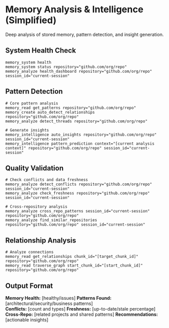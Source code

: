 # Memory Analysis & Intelligence (Simplified)

Deep analysis of stored memory, pattern detection, and insight generation.

## System Health Check

```
memory_system health
memory_system status repository="github.com/org/repo"
memory_analyze health_dashboard repository="github.com/org/repo" session_id="current-session"
```

## Pattern Detection

```
# Core pattern analysis
memory_read get_patterns repository="github.com/org/repo"
memory_create auto_detect_relationships repository="github.com/org/repo"
memory_analyze detect_threads repository="github.com/org/repo"

# Generate insights
memory_intelligence auto_insights repository="github.com/org/repo" session_id="current-session"
memory_intelligence pattern_prediction context="[current analysis context]" repository="github.com/org/repo" session_id="current-session"
```

## Quality Validation

```
# Check conflicts and data freshness
memory_analyze detect_conflicts repository="github.com/org/repo" session_id="current-session"
memory_analyze check_freshness repository="github.com/org/repo" session_id="current-session"

# Cross-repository analysis
memory_analyze cross_repo_patterns session_id="current-session" repository="github.com/org/repo"
memory_analyze find_similar_repositories repository="github.com/org/repo" session_id="current-session"
```

## Relationship Analysis

```
# Analyze connections
memory_read get_relationships chunk_id="[target_chunk_id]" repository="github.com/org/repo"
memory_read traverse_graph start_chunk_id="[start_chunk_id]" repository="github.com/org/repo"
```

## Output Format

**Memory Health:** [healthy/issues]
**Patterns Found:** [architectural/security/business patterns]  
**Conflicts:** [count and types]
**Freshness:** [up-to-date/stale percentage]
**Cross-Repo:** [related projects and shared patterns]
**Recommendations:** [actionable insights]
